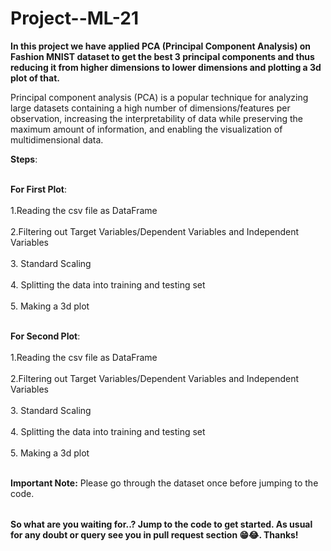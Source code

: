 # Project--ML-21


<table>

**In this project we have applied PCA (Principal Component Analysis) on Fashion MNIST dataset to get the best 3 principal components and thus reducing it from higher dimensions to lower dimensions and plotting a 3d plot of that.**

Principal component analysis (PCA) is a popular technique for analyzing large datasets containing a high number of dimensions/features per observation, increasing the interpretability of data while preserving the maximum amount of information, and enabling the visualization of multidimensional data.


**Steps**:<br></br>

 **For First Plot**:<br></br>
1.Reading the csv file as DataFrame<br></br>
2.Filtering out Target Variables/Dependent Variables and Independent Variables<br></br>
3. Standard Scaling<br></br>
4. Splitting the data into training and testing set<br></br>
5. Making a 3d plot<br></br>


 **For Second Plot**:<br></br>
1.Reading the csv file as DataFrame<br></br>
2.Filtering out Target Variables/Dependent Variables and Independent Variables<br></br>
3. Standard Scaling<br></br>
4. Splitting the data into training and testing set<br></br>
5. Making a 3d plot<br></br>


**Important Note:** Please go through the dataset once before jumping to the code.
  
</table>


**So what are you waiting for..? Jump to the code to get started. As usual for any doubt or query see you in pull request section 😁😂. Thanks!**
